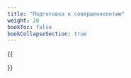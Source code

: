 ```yaml
---
title: "Подготовка к совершеннолетию"
weight: 20
bookToc: false
bookCollapseSection: true
---
```


{{<section>}}
